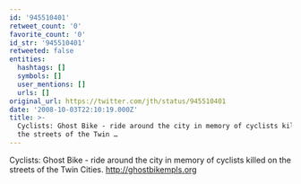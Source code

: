 ```yaml
---
id: '945510401'
retweet_count: '0'
favorite_count: '0'
id_str: '945510401'
retweeted: false
entities:
  hashtags: []
  symbols: []
  user_mentions: []
  urls: []
original_url: https://twitter.com/jth/status/945510401
date: '2008-10-03T22:10:19.000Z'
title: >-
  Cyclists: Ghost Bike - ride around the city in memory of cyclists killed on
  the streets of the Twin …
---
```


Cyclists: Ghost Bike - ride around the city in memory of cyclists killed on the streets of the Twin Cities. http://ghostbikempls.org